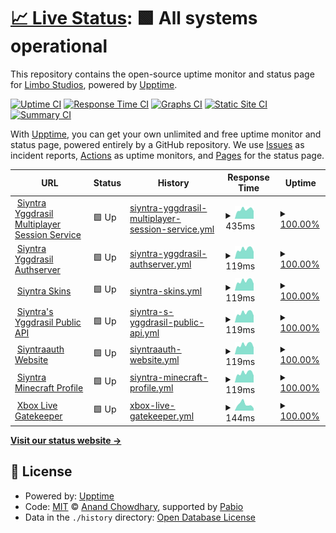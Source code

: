 # [📈 Live Status](https://Limbo-Studios.github.io/siyntra-status-page): <!--live status--> **🟩 All systems operational**

This repository contains the open-source uptime monitor and status page for [Limbo Studios](https://Limbo-Studios.github.io/siyntra-status-page), powered by [Upptime](https://github.com/upptime/upptime).

[![Uptime CI](https://github.com/Limbo-Studios/siyntra-status-page/workflows/Uptime%20CI/badge.svg)](https://github.com/Limbo-Studios/siyntra-status-page/actions?query=workflow%3A%22Uptime+CI%22)
[![Response Time CI](https://github.com/Limbo-Studios/siyntra-status-page/workflows/Response%20Time%20CI/badge.svg)](https://github.com/Limbo-Studios/siyntra-status-page/actions?query=workflow%3A%22Response+Time+CI%22)
[![Graphs CI](https://github.com/Limbo-Studios/siyntra-status-page/workflows/Graphs%20CI/badge.svg)](https://github.com/Limbo-Studios/siyntra-status-page/actions?query=workflow%3A%22Graphs+CI%22)
[![Static Site CI](https://github.com/Limbo-Studios/siyntra-status-page/workflows/Static%20Site%20CI/badge.svg)](https://github.com/Limbo-Studios/siyntra-status-page/actions?query=workflow%3A%22Static+Site+CI%22)
[![Summary CI](https://github.com/Limbo-Studios/siyntra-status-page/workflows/Summary%20CI/badge.svg)](https://github.com/Limbo-Studios/siyntra-status-page/actions?query=workflow%3A%22Summary+CI%22)

With [Upptime](https://upptime.js.org), you can get your own unlimited and free uptime monitor and status page, powered entirely by a GitHub repository. We use [Issues](https://github.com/Limbo-Studios/siyntra-status-page/issues) as incident reports, [Actions](https://github.com/Limbo-Studios/siyntra-status-page/actions) as uptime monitors, and [Pages](https://Limbo-Studios.github.io/siyntra-status-page) for the status page.

<!--start: status pages-->
<!-- This summary is generated by Upptime (https://github.com/upptime/upptime) -->
<!-- Do not edit this manually, your changes will be overwritten -->
<!-- prettier-ignore -->
| URL | Status | History | Response Time | Uptime |
| --- | ------ | ------- | ------------- | ------ |
| <img alt="" src="https://icons.duckduckgo.com/ip3/auth.siyntrastudios.com.ico" height="13"> [Siyntra Yggdrasil Multiplayer Session Service](https://auth.siyntrastudios.com/session) | 🟩 Up | [siyntra-yggdrasil-multiplayer-session-service.yml](https://github.com/Limbo-Studios/siyntra-status-page/commits/HEAD/history/siyntra-yggdrasil-multiplayer-session-service.yml) | <details><summary><img alt="Response time graph" src="./graphs/siyntra-yggdrasil-multiplayer-session-service/response-time-week.png" height="20"> 435ms</summary><br><a href="https://Limbo-Studios.github.io/siyntra-status-page/history/siyntra-yggdrasil-multiplayer-session-service"><img alt="Response time 419" src="https://img.shields.io/endpoint?url=https%3A%2F%2Fraw.githubusercontent.com%2FLimbo-Studios%2Fsiyntra-status-page%2FHEAD%2Fapi%2Fsiyntra-yggdrasil-multiplayer-session-service%2Fresponse-time.json"></a><br><a href="https://Limbo-Studios.github.io/siyntra-status-page/history/siyntra-yggdrasil-multiplayer-session-service"><img alt="24-hour response time 364" src="https://img.shields.io/endpoint?url=https%3A%2F%2Fraw.githubusercontent.com%2FLimbo-Studios%2Fsiyntra-status-page%2FHEAD%2Fapi%2Fsiyntra-yggdrasil-multiplayer-session-service%2Fresponse-time-day.json"></a><br><a href="https://Limbo-Studios.github.io/siyntra-status-page/history/siyntra-yggdrasil-multiplayer-session-service"><img alt="7-day response time 435" src="https://img.shields.io/endpoint?url=https%3A%2F%2Fraw.githubusercontent.com%2FLimbo-Studios%2Fsiyntra-status-page%2FHEAD%2Fapi%2Fsiyntra-yggdrasil-multiplayer-session-service%2Fresponse-time-week.json"></a><br><a href="https://Limbo-Studios.github.io/siyntra-status-page/history/siyntra-yggdrasil-multiplayer-session-service"><img alt="30-day response time 420" src="https://img.shields.io/endpoint?url=https%3A%2F%2Fraw.githubusercontent.com%2FLimbo-Studios%2Fsiyntra-status-page%2FHEAD%2Fapi%2Fsiyntra-yggdrasil-multiplayer-session-service%2Fresponse-time-month.json"></a><br><a href="https://Limbo-Studios.github.io/siyntra-status-page/history/siyntra-yggdrasil-multiplayer-session-service"><img alt="1-year response time 419" src="https://img.shields.io/endpoint?url=https%3A%2F%2Fraw.githubusercontent.com%2FLimbo-Studios%2Fsiyntra-status-page%2FHEAD%2Fapi%2Fsiyntra-yggdrasil-multiplayer-session-service%2Fresponse-time-year.json"></a></details> | <details><summary><a href="https://Limbo-Studios.github.io/siyntra-status-page/history/siyntra-yggdrasil-multiplayer-session-service">100.00%</a></summary><a href="https://Limbo-Studios.github.io/siyntra-status-page/history/siyntra-yggdrasil-multiplayer-session-service"><img alt="All-time uptime 99.84%" src="https://img.shields.io/endpoint?url=https%3A%2F%2Fraw.githubusercontent.com%2FLimbo-Studios%2Fsiyntra-status-page%2FHEAD%2Fapi%2Fsiyntra-yggdrasil-multiplayer-session-service%2Fuptime.json"></a><br><a href="https://Limbo-Studios.github.io/siyntra-status-page/history/siyntra-yggdrasil-multiplayer-session-service"><img alt="24-hour uptime 100.00%" src="https://img.shields.io/endpoint?url=https%3A%2F%2Fraw.githubusercontent.com%2FLimbo-Studios%2Fsiyntra-status-page%2FHEAD%2Fapi%2Fsiyntra-yggdrasil-multiplayer-session-service%2Fuptime-day.json"></a><br><a href="https://Limbo-Studios.github.io/siyntra-status-page/history/siyntra-yggdrasil-multiplayer-session-service"><img alt="7-day uptime 100.00%" src="https://img.shields.io/endpoint?url=https%3A%2F%2Fraw.githubusercontent.com%2FLimbo-Studios%2Fsiyntra-status-page%2FHEAD%2Fapi%2Fsiyntra-yggdrasil-multiplayer-session-service%2Fuptime-week.json"></a><br><a href="https://Limbo-Studios.github.io/siyntra-status-page/history/siyntra-yggdrasil-multiplayer-session-service"><img alt="30-day uptime 100.00%" src="https://img.shields.io/endpoint?url=https%3A%2F%2Fraw.githubusercontent.com%2FLimbo-Studios%2Fsiyntra-status-page%2FHEAD%2Fapi%2Fsiyntra-yggdrasil-multiplayer-session-service%2Fuptime-month.json"></a><br><a href="https://Limbo-Studios.github.io/siyntra-status-page/history/siyntra-yggdrasil-multiplayer-session-service"><img alt="1-year uptime 99.84%" src="https://img.shields.io/endpoint?url=https%3A%2F%2Fraw.githubusercontent.com%2FLimbo-Studios%2Fsiyntra-status-page%2FHEAD%2Fapi%2Fsiyntra-yggdrasil-multiplayer-session-service%2Fuptime-year.json"></a></details>
| <img alt="" src="https://icons.duckduckgo.com/ip3/auth.siyntrastudios.com.ico" height="13"> [Siyntra Yggdrasil Authserver](https://auth.siyntrastudios.com/auth) | 🟩 Up | [siyntra-yggdrasil-authserver.yml](https://github.com/Limbo-Studios/siyntra-status-page/commits/HEAD/history/siyntra-yggdrasil-authserver.yml) | <details><summary><img alt="Response time graph" src="./graphs/siyntra-yggdrasil-authserver/response-time-week.png" height="20"> 119ms</summary><br><a href="https://Limbo-Studios.github.io/siyntra-status-page/history/siyntra-yggdrasil-authserver"><img alt="Response time 116" src="https://img.shields.io/endpoint?url=https%3A%2F%2Fraw.githubusercontent.com%2FLimbo-Studios%2Fsiyntra-status-page%2FHEAD%2Fapi%2Fsiyntra-yggdrasil-authserver%2Fresponse-time.json"></a><br><a href="https://Limbo-Studios.github.io/siyntra-status-page/history/siyntra-yggdrasil-authserver"><img alt="24-hour response time 87" src="https://img.shields.io/endpoint?url=https%3A%2F%2Fraw.githubusercontent.com%2FLimbo-Studios%2Fsiyntra-status-page%2FHEAD%2Fapi%2Fsiyntra-yggdrasil-authserver%2Fresponse-time-day.json"></a><br><a href="https://Limbo-Studios.github.io/siyntra-status-page/history/siyntra-yggdrasil-authserver"><img alt="7-day response time 119" src="https://img.shields.io/endpoint?url=https%3A%2F%2Fraw.githubusercontent.com%2FLimbo-Studios%2Fsiyntra-status-page%2FHEAD%2Fapi%2Fsiyntra-yggdrasil-authserver%2Fresponse-time-week.json"></a><br><a href="https://Limbo-Studios.github.io/siyntra-status-page/history/siyntra-yggdrasil-authserver"><img alt="30-day response time 114" src="https://img.shields.io/endpoint?url=https%3A%2F%2Fraw.githubusercontent.com%2FLimbo-Studios%2Fsiyntra-status-page%2FHEAD%2Fapi%2Fsiyntra-yggdrasil-authserver%2Fresponse-time-month.json"></a><br><a href="https://Limbo-Studios.github.io/siyntra-status-page/history/siyntra-yggdrasil-authserver"><img alt="1-year response time 116" src="https://img.shields.io/endpoint?url=https%3A%2F%2Fraw.githubusercontent.com%2FLimbo-Studios%2Fsiyntra-status-page%2FHEAD%2Fapi%2Fsiyntra-yggdrasil-authserver%2Fresponse-time-year.json"></a></details> | <details><summary><a href="https://Limbo-Studios.github.io/siyntra-status-page/history/siyntra-yggdrasil-authserver">100.00%</a></summary><a href="https://Limbo-Studios.github.io/siyntra-status-page/history/siyntra-yggdrasil-authserver"><img alt="All-time uptime 98.10%" src="https://img.shields.io/endpoint?url=https%3A%2F%2Fraw.githubusercontent.com%2FLimbo-Studios%2Fsiyntra-status-page%2FHEAD%2Fapi%2Fsiyntra-yggdrasil-authserver%2Fuptime.json"></a><br><a href="https://Limbo-Studios.github.io/siyntra-status-page/history/siyntra-yggdrasil-authserver"><img alt="24-hour uptime 100.00%" src="https://img.shields.io/endpoint?url=https%3A%2F%2Fraw.githubusercontent.com%2FLimbo-Studios%2Fsiyntra-status-page%2FHEAD%2Fapi%2Fsiyntra-yggdrasil-authserver%2Fuptime-day.json"></a><br><a href="https://Limbo-Studios.github.io/siyntra-status-page/history/siyntra-yggdrasil-authserver"><img alt="7-day uptime 100.00%" src="https://img.shields.io/endpoint?url=https%3A%2F%2Fraw.githubusercontent.com%2FLimbo-Studios%2Fsiyntra-status-page%2FHEAD%2Fapi%2Fsiyntra-yggdrasil-authserver%2Fuptime-week.json"></a><br><a href="https://Limbo-Studios.github.io/siyntra-status-page/history/siyntra-yggdrasil-authserver"><img alt="30-day uptime 100.00%" src="https://img.shields.io/endpoint?url=https%3A%2F%2Fraw.githubusercontent.com%2FLimbo-Studios%2Fsiyntra-status-page%2FHEAD%2Fapi%2Fsiyntra-yggdrasil-authserver%2Fuptime-month.json"></a><br><a href="https://Limbo-Studios.github.io/siyntra-status-page/history/siyntra-yggdrasil-authserver"><img alt="1-year uptime 98.10%" src="https://img.shields.io/endpoint?url=https%3A%2F%2Fraw.githubusercontent.com%2FLimbo-Studios%2Fsiyntra-status-page%2FHEAD%2Fapi%2Fsiyntra-yggdrasil-authserver%2Fuptime-year.json"></a></details>
| <img alt="" src="https://icons.duckduckgo.com/ip3/auth.siyntrastudios.com.ico" height="13"> [Siyntra Skins](https://auth.siyntrastudios.com/drasl/texture) | 🟩 Up | [siyntra-skins.yml](https://github.com/Limbo-Studios/siyntra-status-page/commits/HEAD/history/siyntra-skins.yml) | <details><summary><img alt="Response time graph" src="./graphs/siyntra-skins/response-time-week.png" height="20"> 119ms</summary><br><a href="https://Limbo-Studios.github.io/siyntra-status-page/history/siyntra-skins"><img alt="Response time 116" src="https://img.shields.io/endpoint?url=https%3A%2F%2Fraw.githubusercontent.com%2FLimbo-Studios%2Fsiyntra-status-page%2FHEAD%2Fapi%2Fsiyntra-skins%2Fresponse-time.json"></a><br><a href="https://Limbo-Studios.github.io/siyntra-status-page/history/siyntra-skins"><img alt="24-hour response time 87" src="https://img.shields.io/endpoint?url=https%3A%2F%2Fraw.githubusercontent.com%2FLimbo-Studios%2Fsiyntra-status-page%2FHEAD%2Fapi%2Fsiyntra-skins%2Fresponse-time-day.json"></a><br><a href="https://Limbo-Studios.github.io/siyntra-status-page/history/siyntra-skins"><img alt="7-day response time 119" src="https://img.shields.io/endpoint?url=https%3A%2F%2Fraw.githubusercontent.com%2FLimbo-Studios%2Fsiyntra-status-page%2FHEAD%2Fapi%2Fsiyntra-skins%2Fresponse-time-week.json"></a><br><a href="https://Limbo-Studios.github.io/siyntra-status-page/history/siyntra-skins"><img alt="30-day response time 114" src="https://img.shields.io/endpoint?url=https%3A%2F%2Fraw.githubusercontent.com%2FLimbo-Studios%2Fsiyntra-status-page%2FHEAD%2Fapi%2Fsiyntra-skins%2Fresponse-time-month.json"></a><br><a href="https://Limbo-Studios.github.io/siyntra-status-page/history/siyntra-skins"><img alt="1-year response time 116" src="https://img.shields.io/endpoint?url=https%3A%2F%2Fraw.githubusercontent.com%2FLimbo-Studios%2Fsiyntra-status-page%2FHEAD%2Fapi%2Fsiyntra-skins%2Fresponse-time-year.json"></a></details> | <details><summary><a href="https://Limbo-Studios.github.io/siyntra-status-page/history/siyntra-skins">100.00%</a></summary><a href="https://Limbo-Studios.github.io/siyntra-status-page/history/siyntra-skins"><img alt="All-time uptime 98.60%" src="https://img.shields.io/endpoint?url=https%3A%2F%2Fraw.githubusercontent.com%2FLimbo-Studios%2Fsiyntra-status-page%2FHEAD%2Fapi%2Fsiyntra-skins%2Fuptime.json"></a><br><a href="https://Limbo-Studios.github.io/siyntra-status-page/history/siyntra-skins"><img alt="24-hour uptime 100.00%" src="https://img.shields.io/endpoint?url=https%3A%2F%2Fraw.githubusercontent.com%2FLimbo-Studios%2Fsiyntra-status-page%2FHEAD%2Fapi%2Fsiyntra-skins%2Fuptime-day.json"></a><br><a href="https://Limbo-Studios.github.io/siyntra-status-page/history/siyntra-skins"><img alt="7-day uptime 100.00%" src="https://img.shields.io/endpoint?url=https%3A%2F%2Fraw.githubusercontent.com%2FLimbo-Studios%2Fsiyntra-status-page%2FHEAD%2Fapi%2Fsiyntra-skins%2Fuptime-week.json"></a><br><a href="https://Limbo-Studios.github.io/siyntra-status-page/history/siyntra-skins"><img alt="30-day uptime 100.00%" src="https://img.shields.io/endpoint?url=https%3A%2F%2Fraw.githubusercontent.com%2FLimbo-Studios%2Fsiyntra-status-page%2FHEAD%2Fapi%2Fsiyntra-skins%2Fuptime-month.json"></a><br><a href="https://Limbo-Studios.github.io/siyntra-status-page/history/siyntra-skins"><img alt="1-year uptime 98.60%" src="https://img.shields.io/endpoint?url=https%3A%2F%2Fraw.githubusercontent.com%2FLimbo-Studios%2Fsiyntra-status-page%2FHEAD%2Fapi%2Fsiyntra-skins%2Fuptime-year.json"></a></details>
| <img alt="" src="https://icons.duckduckgo.com/ip3/auth.siyntrastudios.com.ico" height="13"> [Siyntra's Yggdrasil Public API](https://auth.siyntrastudios.com/auth) | 🟩 Up | [siyntra-s-yggdrasil-public-api.yml](https://github.com/Limbo-Studios/siyntra-status-page/commits/HEAD/history/siyntra-s-yggdrasil-public-api.yml) | <details><summary><img alt="Response time graph" src="./graphs/siyntra-s-yggdrasil-public-api/response-time-week.png" height="20"> 119ms</summary><br><a href="https://Limbo-Studios.github.io/siyntra-status-page/history/siyntra-s-yggdrasil-public-api"><img alt="Response time 117" src="https://img.shields.io/endpoint?url=https%3A%2F%2Fraw.githubusercontent.com%2FLimbo-Studios%2Fsiyntra-status-page%2FHEAD%2Fapi%2Fsiyntra-s-yggdrasil-public-api%2Fresponse-time.json"></a><br><a href="https://Limbo-Studios.github.io/siyntra-status-page/history/siyntra-s-yggdrasil-public-api"><img alt="24-hour response time 87" src="https://img.shields.io/endpoint?url=https%3A%2F%2Fraw.githubusercontent.com%2FLimbo-Studios%2Fsiyntra-status-page%2FHEAD%2Fapi%2Fsiyntra-s-yggdrasil-public-api%2Fresponse-time-day.json"></a><br><a href="https://Limbo-Studios.github.io/siyntra-status-page/history/siyntra-s-yggdrasil-public-api"><img alt="7-day response time 119" src="https://img.shields.io/endpoint?url=https%3A%2F%2Fraw.githubusercontent.com%2FLimbo-Studios%2Fsiyntra-status-page%2FHEAD%2Fapi%2Fsiyntra-s-yggdrasil-public-api%2Fresponse-time-week.json"></a><br><a href="https://Limbo-Studios.github.io/siyntra-status-page/history/siyntra-s-yggdrasil-public-api"><img alt="30-day response time 114" src="https://img.shields.io/endpoint?url=https%3A%2F%2Fraw.githubusercontent.com%2FLimbo-Studios%2Fsiyntra-status-page%2FHEAD%2Fapi%2Fsiyntra-s-yggdrasil-public-api%2Fresponse-time-month.json"></a><br><a href="https://Limbo-Studios.github.io/siyntra-status-page/history/siyntra-s-yggdrasil-public-api"><img alt="1-year response time 117" src="https://img.shields.io/endpoint?url=https%3A%2F%2Fraw.githubusercontent.com%2FLimbo-Studios%2Fsiyntra-status-page%2FHEAD%2Fapi%2Fsiyntra-s-yggdrasil-public-api%2Fresponse-time-year.json"></a></details> | <details><summary><a href="https://Limbo-Studios.github.io/siyntra-status-page/history/siyntra-s-yggdrasil-public-api">100.00%</a></summary><a href="https://Limbo-Studios.github.io/siyntra-status-page/history/siyntra-s-yggdrasil-public-api"><img alt="All-time uptime 98.10%" src="https://img.shields.io/endpoint?url=https%3A%2F%2Fraw.githubusercontent.com%2FLimbo-Studios%2Fsiyntra-status-page%2FHEAD%2Fapi%2Fsiyntra-s-yggdrasil-public-api%2Fuptime.json"></a><br><a href="https://Limbo-Studios.github.io/siyntra-status-page/history/siyntra-s-yggdrasil-public-api"><img alt="24-hour uptime 100.00%" src="https://img.shields.io/endpoint?url=https%3A%2F%2Fraw.githubusercontent.com%2FLimbo-Studios%2Fsiyntra-status-page%2FHEAD%2Fapi%2Fsiyntra-s-yggdrasil-public-api%2Fuptime-day.json"></a><br><a href="https://Limbo-Studios.github.io/siyntra-status-page/history/siyntra-s-yggdrasil-public-api"><img alt="7-day uptime 100.00%" src="https://img.shields.io/endpoint?url=https%3A%2F%2Fraw.githubusercontent.com%2FLimbo-Studios%2Fsiyntra-status-page%2FHEAD%2Fapi%2Fsiyntra-s-yggdrasil-public-api%2Fuptime-week.json"></a><br><a href="https://Limbo-Studios.github.io/siyntra-status-page/history/siyntra-s-yggdrasil-public-api"><img alt="30-day uptime 100.00%" src="https://img.shields.io/endpoint?url=https%3A%2F%2Fraw.githubusercontent.com%2FLimbo-Studios%2Fsiyntra-status-page%2FHEAD%2Fapi%2Fsiyntra-s-yggdrasil-public-api%2Fuptime-month.json"></a><br><a href="https://Limbo-Studios.github.io/siyntra-status-page/history/siyntra-s-yggdrasil-public-api"><img alt="1-year uptime 98.10%" src="https://img.shields.io/endpoint?url=https%3A%2F%2Fraw.githubusercontent.com%2FLimbo-Studios%2Fsiyntra-status-page%2FHEAD%2Fapi%2Fsiyntra-s-yggdrasil-public-api%2Fuptime-year.json"></a></details>
| <img alt="" src="https://icons.duckduckgo.com/ip3/auth.siyntrastudios.com.ico" height="13"> [Siyntraauth Website](https://auth.siyntrastudios.com/) | 🟩 Up | [siyntraauth-website.yml](https://github.com/Limbo-Studios/siyntra-status-page/commits/HEAD/history/siyntraauth-website.yml) | <details><summary><img alt="Response time graph" src="./graphs/siyntraauth-website/response-time-week.png" height="20"> 119ms</summary><br><a href="https://Limbo-Studios.github.io/siyntra-status-page/history/siyntraauth-website"><img alt="Response time 115" src="https://img.shields.io/endpoint?url=https%3A%2F%2Fraw.githubusercontent.com%2FLimbo-Studios%2Fsiyntra-status-page%2FHEAD%2Fapi%2Fsiyntraauth-website%2Fresponse-time.json"></a><br><a href="https://Limbo-Studios.github.io/siyntra-status-page/history/siyntraauth-website"><img alt="24-hour response time 87" src="https://img.shields.io/endpoint?url=https%3A%2F%2Fraw.githubusercontent.com%2FLimbo-Studios%2Fsiyntra-status-page%2FHEAD%2Fapi%2Fsiyntraauth-website%2Fresponse-time-day.json"></a><br><a href="https://Limbo-Studios.github.io/siyntra-status-page/history/siyntraauth-website"><img alt="7-day response time 119" src="https://img.shields.io/endpoint?url=https%3A%2F%2Fraw.githubusercontent.com%2FLimbo-Studios%2Fsiyntra-status-page%2FHEAD%2Fapi%2Fsiyntraauth-website%2Fresponse-time-week.json"></a><br><a href="https://Limbo-Studios.github.io/siyntra-status-page/history/siyntraauth-website"><img alt="30-day response time 114" src="https://img.shields.io/endpoint?url=https%3A%2F%2Fraw.githubusercontent.com%2FLimbo-Studios%2Fsiyntra-status-page%2FHEAD%2Fapi%2Fsiyntraauth-website%2Fresponse-time-month.json"></a><br><a href="https://Limbo-Studios.github.io/siyntra-status-page/history/siyntraauth-website"><img alt="1-year response time 115" src="https://img.shields.io/endpoint?url=https%3A%2F%2Fraw.githubusercontent.com%2FLimbo-Studios%2Fsiyntra-status-page%2FHEAD%2Fapi%2Fsiyntraauth-website%2Fresponse-time-year.json"></a></details> | <details><summary><a href="https://Limbo-Studios.github.io/siyntra-status-page/history/siyntraauth-website">100.00%</a></summary><a href="https://Limbo-Studios.github.io/siyntra-status-page/history/siyntraauth-website"><img alt="All-time uptime 99.86%" src="https://img.shields.io/endpoint?url=https%3A%2F%2Fraw.githubusercontent.com%2FLimbo-Studios%2Fsiyntra-status-page%2FHEAD%2Fapi%2Fsiyntraauth-website%2Fuptime.json"></a><br><a href="https://Limbo-Studios.github.io/siyntra-status-page/history/siyntraauth-website"><img alt="24-hour uptime 100.00%" src="https://img.shields.io/endpoint?url=https%3A%2F%2Fraw.githubusercontent.com%2FLimbo-Studios%2Fsiyntra-status-page%2FHEAD%2Fapi%2Fsiyntraauth-website%2Fuptime-day.json"></a><br><a href="https://Limbo-Studios.github.io/siyntra-status-page/history/siyntraauth-website"><img alt="7-day uptime 100.00%" src="https://img.shields.io/endpoint?url=https%3A%2F%2Fraw.githubusercontent.com%2FLimbo-Studios%2Fsiyntra-status-page%2FHEAD%2Fapi%2Fsiyntraauth-website%2Fuptime-week.json"></a><br><a href="https://Limbo-Studios.github.io/siyntra-status-page/history/siyntraauth-website"><img alt="30-day uptime 100.00%" src="https://img.shields.io/endpoint?url=https%3A%2F%2Fraw.githubusercontent.com%2FLimbo-Studios%2Fsiyntra-status-page%2FHEAD%2Fapi%2Fsiyntraauth-website%2Fuptime-month.json"></a><br><a href="https://Limbo-Studios.github.io/siyntra-status-page/history/siyntraauth-website"><img alt="1-year uptime 99.86%" src="https://img.shields.io/endpoint?url=https%3A%2F%2Fraw.githubusercontent.com%2FLimbo-Studios%2Fsiyntra-status-page%2FHEAD%2Fapi%2Fsiyntraauth-website%2Fuptime-year.json"></a></details>
| <img alt="" src="https://icons.duckduckgo.com/ip3/auth.siyntrastudios.com.ico" height="13"> [Siyntra Minecraft Profile](https://auth.siyntrastudios.com/session/minecraft/profile) | 🟩 Up | [siyntra-minecraft-profile.yml](https://github.com/Limbo-Studios/siyntra-status-page/commits/HEAD/history/siyntra-minecraft-profile.yml) | <details><summary><img alt="Response time graph" src="./graphs/siyntra-minecraft-profile/response-time-week.png" height="20"> 119ms</summary><br><a href="https://Limbo-Studios.github.io/siyntra-status-page/history/siyntra-minecraft-profile"><img alt="Response time 114" src="https://img.shields.io/endpoint?url=https%3A%2F%2Fraw.githubusercontent.com%2FLimbo-Studios%2Fsiyntra-status-page%2FHEAD%2Fapi%2Fsiyntra-minecraft-profile%2Fresponse-time.json"></a><br><a href="https://Limbo-Studios.github.io/siyntra-status-page/history/siyntra-minecraft-profile"><img alt="24-hour response time 87" src="https://img.shields.io/endpoint?url=https%3A%2F%2Fraw.githubusercontent.com%2FLimbo-Studios%2Fsiyntra-status-page%2FHEAD%2Fapi%2Fsiyntra-minecraft-profile%2Fresponse-time-day.json"></a><br><a href="https://Limbo-Studios.github.io/siyntra-status-page/history/siyntra-minecraft-profile"><img alt="7-day response time 119" src="https://img.shields.io/endpoint?url=https%3A%2F%2Fraw.githubusercontent.com%2FLimbo-Studios%2Fsiyntra-status-page%2FHEAD%2Fapi%2Fsiyntra-minecraft-profile%2Fresponse-time-week.json"></a><br><a href="https://Limbo-Studios.github.io/siyntra-status-page/history/siyntra-minecraft-profile"><img alt="30-day response time 114" src="https://img.shields.io/endpoint?url=https%3A%2F%2Fraw.githubusercontent.com%2FLimbo-Studios%2Fsiyntra-status-page%2FHEAD%2Fapi%2Fsiyntra-minecraft-profile%2Fresponse-time-month.json"></a><br><a href="https://Limbo-Studios.github.io/siyntra-status-page/history/siyntra-minecraft-profile"><img alt="1-year response time 114" src="https://img.shields.io/endpoint?url=https%3A%2F%2Fraw.githubusercontent.com%2FLimbo-Studios%2Fsiyntra-status-page%2FHEAD%2Fapi%2Fsiyntra-minecraft-profile%2Fresponse-time-year.json"></a></details> | <details><summary><a href="https://Limbo-Studios.github.io/siyntra-status-page/history/siyntra-minecraft-profile">100.00%</a></summary><a href="https://Limbo-Studios.github.io/siyntra-status-page/history/siyntra-minecraft-profile"><img alt="All-time uptime 99.86%" src="https://img.shields.io/endpoint?url=https%3A%2F%2Fraw.githubusercontent.com%2FLimbo-Studios%2Fsiyntra-status-page%2FHEAD%2Fapi%2Fsiyntra-minecraft-profile%2Fuptime.json"></a><br><a href="https://Limbo-Studios.github.io/siyntra-status-page/history/siyntra-minecraft-profile"><img alt="24-hour uptime 100.00%" src="https://img.shields.io/endpoint?url=https%3A%2F%2Fraw.githubusercontent.com%2FLimbo-Studios%2Fsiyntra-status-page%2FHEAD%2Fapi%2Fsiyntra-minecraft-profile%2Fuptime-day.json"></a><br><a href="https://Limbo-Studios.github.io/siyntra-status-page/history/siyntra-minecraft-profile"><img alt="7-day uptime 100.00%" src="https://img.shields.io/endpoint?url=https%3A%2F%2Fraw.githubusercontent.com%2FLimbo-Studios%2Fsiyntra-status-page%2FHEAD%2Fapi%2Fsiyntra-minecraft-profile%2Fuptime-week.json"></a><br><a href="https://Limbo-Studios.github.io/siyntra-status-page/history/siyntra-minecraft-profile"><img alt="30-day uptime 100.00%" src="https://img.shields.io/endpoint?url=https%3A%2F%2Fraw.githubusercontent.com%2FLimbo-Studios%2Fsiyntra-status-page%2FHEAD%2Fapi%2Fsiyntra-minecraft-profile%2Fuptime-month.json"></a><br><a href="https://Limbo-Studios.github.io/siyntra-status-page/history/siyntra-minecraft-profile"><img alt="1-year uptime 99.86%" src="https://img.shields.io/endpoint?url=https%3A%2F%2Fraw.githubusercontent.com%2FLimbo-Studios%2Fsiyntra-status-page%2FHEAD%2Fapi%2Fsiyntra-minecraft-profile%2Fuptime-year.json"></a></details>
| <img alt="" src="https://icons.duckduckgo.com/ip3/xsts.auth.xboxlive.com.ico" height="13"> [Xbox Live Gatekeeper](https://xsts.auth.xboxlive.com/xsts/authorize) | 🟩 Up | [xbox-live-gatekeeper.yml](https://github.com/Limbo-Studios/siyntra-status-page/commits/HEAD/history/xbox-live-gatekeeper.yml) | <details><summary><img alt="Response time graph" src="./graphs/xbox-live-gatekeeper/response-time-week.png" height="20"> 144ms</summary><br><a href="https://Limbo-Studios.github.io/siyntra-status-page/history/xbox-live-gatekeeper"><img alt="Response time 314" src="https://img.shields.io/endpoint?url=https%3A%2F%2Fraw.githubusercontent.com%2FLimbo-Studios%2Fsiyntra-status-page%2FHEAD%2Fapi%2Fxbox-live-gatekeeper%2Fresponse-time.json"></a><br><a href="https://Limbo-Studios.github.io/siyntra-status-page/history/xbox-live-gatekeeper"><img alt="24-hour response time 53" src="https://img.shields.io/endpoint?url=https%3A%2F%2Fraw.githubusercontent.com%2FLimbo-Studios%2Fsiyntra-status-page%2FHEAD%2Fapi%2Fxbox-live-gatekeeper%2Fresponse-time-day.json"></a><br><a href="https://Limbo-Studios.github.io/siyntra-status-page/history/xbox-live-gatekeeper"><img alt="7-day response time 144" src="https://img.shields.io/endpoint?url=https%3A%2F%2Fraw.githubusercontent.com%2FLimbo-Studios%2Fsiyntra-status-page%2FHEAD%2Fapi%2Fxbox-live-gatekeeper%2Fresponse-time-week.json"></a><br><a href="https://Limbo-Studios.github.io/siyntra-status-page/history/xbox-live-gatekeeper"><img alt="30-day response time 326" src="https://img.shields.io/endpoint?url=https%3A%2F%2Fraw.githubusercontent.com%2FLimbo-Studios%2Fsiyntra-status-page%2FHEAD%2Fapi%2Fxbox-live-gatekeeper%2Fresponse-time-month.json"></a><br><a href="https://Limbo-Studios.github.io/siyntra-status-page/history/xbox-live-gatekeeper"><img alt="1-year response time 314" src="https://img.shields.io/endpoint?url=https%3A%2F%2Fraw.githubusercontent.com%2FLimbo-Studios%2Fsiyntra-status-page%2FHEAD%2Fapi%2Fxbox-live-gatekeeper%2Fresponse-time-year.json"></a></details> | <details><summary><a href="https://Limbo-Studios.github.io/siyntra-status-page/history/xbox-live-gatekeeper">100.00%</a></summary><a href="https://Limbo-Studios.github.io/siyntra-status-page/history/xbox-live-gatekeeper"><img alt="All-time uptime 100.00%" src="https://img.shields.io/endpoint?url=https%3A%2F%2Fraw.githubusercontent.com%2FLimbo-Studios%2Fsiyntra-status-page%2FHEAD%2Fapi%2Fxbox-live-gatekeeper%2Fuptime.json"></a><br><a href="https://Limbo-Studios.github.io/siyntra-status-page/history/xbox-live-gatekeeper"><img alt="24-hour uptime 100.00%" src="https://img.shields.io/endpoint?url=https%3A%2F%2Fraw.githubusercontent.com%2FLimbo-Studios%2Fsiyntra-status-page%2FHEAD%2Fapi%2Fxbox-live-gatekeeper%2Fuptime-day.json"></a><br><a href="https://Limbo-Studios.github.io/siyntra-status-page/history/xbox-live-gatekeeper"><img alt="7-day uptime 100.00%" src="https://img.shields.io/endpoint?url=https%3A%2F%2Fraw.githubusercontent.com%2FLimbo-Studios%2Fsiyntra-status-page%2FHEAD%2Fapi%2Fxbox-live-gatekeeper%2Fuptime-week.json"></a><br><a href="https://Limbo-Studios.github.io/siyntra-status-page/history/xbox-live-gatekeeper"><img alt="30-day uptime 100.00%" src="https://img.shields.io/endpoint?url=https%3A%2F%2Fraw.githubusercontent.com%2FLimbo-Studios%2Fsiyntra-status-page%2FHEAD%2Fapi%2Fxbox-live-gatekeeper%2Fuptime-month.json"></a><br><a href="https://Limbo-Studios.github.io/siyntra-status-page/history/xbox-live-gatekeeper"><img alt="1-year uptime 100.00%" src="https://img.shields.io/endpoint?url=https%3A%2F%2Fraw.githubusercontent.com%2FLimbo-Studios%2Fsiyntra-status-page%2FHEAD%2Fapi%2Fxbox-live-gatekeeper%2Fuptime-year.json"></a></details>

<!--end: status pages-->

[**Visit our status website →**](https://Limbo-Studios.github.io/siyntra-status-page)

## 📄 License

- Powered by: [Upptime](https://github.com/upptime/upptime)
- Code: [MIT](./LICENSE) © [Anand Chowdhary](https://anandchowdhary.com), supported by [Pabio](https://pabio.com)
- Data in the `./history` directory: [Open Database License](https://opendatacommons.org/licenses/odbl/1-0/)
